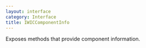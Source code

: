 ```yaml
---
layout: interface
category: Interface
title: IWICComponentInfo
---
```


Exposes methods that provide component information.
